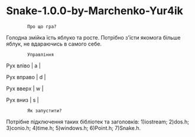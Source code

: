 # Snake-1.0.0-by-Marchenko-Yur4ik 

 			Про що гра?
   Голодна змійка їсть яблуко та росте. Потрібно з'їсти 
якомога більше яблук,  не вдараючись в самого себе. 

			Управління
Рух вліво   | a |

Рух вправо  | d |

Рух вверх   | w |

Рух вниз    | s |

			Як запустити?
   Потрібне підключення таких бібліотек та заголовків: 
   1)iostream;
   2)dos.h;
   3)conio.h;
   4)time.h;
   5)windows.h;
   6)Point.h;
   7)Snake.h.
